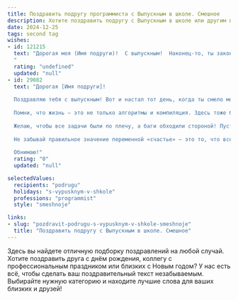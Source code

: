 ```yaml
---
title: Поздравить подругу программиста с Выпускным в школе. Смешное
description: Хотите поздравить подругу с Выпускным в школе или другим праздником? Наш ИИ создаст незабываемое поздравление, а вы обязательно выделитесь среди других.  
date: 2024-12-25
tags: second tag
wishes:
- id: 121215
  text: "Дорогая моя (Имя подруги)!  С выпускным!  Наконец-то, ты закончила школу и можешь смело браться за дело —  завоевывать мир кодом!  Надеюсь, твой дебагер будет работать лучше, чем твой будильник по утрам (шутка!).  Пусть на твоём пути встретятся только лёгкие баги, а жизнь будет полна ярких, незабываемых моментов,  и пусть твой будущий шеф  ценит твой талант не меньше, чем твою способность выживать на одних кофе и чипсах.  Поздравляю с новым этапом жизни, программист-гений!
  "
  rating: "undefined"
  updated: "null"
- id: 29082
  text: "Дорогая [Имя подруги]!
  
  Поздравляю тебя с выпускным! Вот и настал тот день, когда ты смело можешь отложить учебники и начать писать свой уникальный код жизни! Теперь ты — не просто выпускница, а будущий программист!
  
  Помни, что жизнь — это не только алгоритмы и компиляция. Здесь тоже бывают ошибки и «синтаксические» ошибки, но не паникуй, ты уже знаешь, как с ними справляться!
  
  Желаю, чтобы все задачи были по плечу, а баги обходили стороной! Пусть твоя жизнь будет как самый удачный код — без ошибок и с отличным результатом!
  
  Не забывай правильное значение переменной «счастье» — это то, что всегда можно переписать, если вдруг что-то пойдет не так. С выпускным тебя, программист-практик! Вперед, к новым вершинам и захватывающим проектам!
  
  Обнимаю!"
  rating: "0"
  updated: "null"

selectedValues:
  recipients: "podrugu"
  holidays: "s-vypusknym-v-shkole"
  professions: "programmist"
  style: "smeshnoje"

links:
- slug: "pozdravit-podrugu-s-vypusknym-v-shkole-smeshnoje"
  title: "Поздравить подругу с Выпускным в школе. Смешное"
---
```


Здесь вы найдете отличную подборку поздравлений на любой случай. 
Хотите поздравить друга с днём рождения, коллегу с профессиональным праздником или близких с Новым годом? У нас есть всё, чтобы сделать ваш поздравительный текст незабываемым. Выбирайте нужную категорию и находите лучшие слова для ваших близких и друзей!
